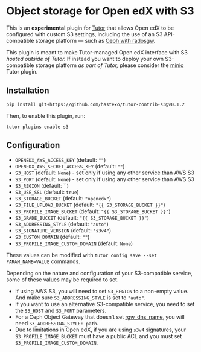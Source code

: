 Object storage for Open edX with S3
===================================

This is an **experimental** plugin for
[Tutor](https://docs.tutor.overhang.io) that allows Open edX to be
configured with custom S3 settings, including the use of an S3
API-compatible storage platform — such as [Ceph with
radosgw](https://docs.ceph.com/en/latest/radosgw/index.html).

This plugin is meant to make Tutor-managed Open edX interface with S3
*hosted outside of Tutor.* If instead you want to deploy your own
S3-compatible storage platform *as part of Tutor,* please consider the
[minio](https://github.com/overhangio/tutor-minio) Tutor plugin.

Installation
------------

    pip install git+https://github.com/hastexo/tutor-contrib-s3@v0.1.2

Then, to enable this plugin, run:

    tutor plugins enable s3

Configuration
-------------

* `OPENEDX_AWS_ACCESS_KEY` (default: `""`)
* `OPENEDX_AWS_SECRET_ACCESS_KEY` (default: `""`)
* `S3_HOST` (default: `None`) - set only if using any other service than AWS S3
* `S3_PORT` (default: `None`) - set only if using any other service than AWS S3
* `S3_REGION` (default: ``)
* `S3_USE_SSL` (default: `true`)
* `S3_STORAGE_BUCKET` (default: `"openedx"`)
* `S3_FILE_UPLOAD_BUCKET` (default: `"{{ S3_STORAGE_BUCKET }}"`)
* `S3_PROFILE_IMAGE_BUCKET` (default: `"{{ S3_STORAGE_BUCKET }}"`)
* `S3_GRADE_BUCKET` (default: `"{{ S3_STORAGE_BUCKET }}"`)
* `S3_ADDRESSING_STYLE` (default: `"auto"`)
* `S3_SIGNATURE_VERSION` (default: `"s3v4"`)
* `S3_CUSTOM_DOMAIN` (default: `""`)
* `S3_PROFILE_IMAGE_CUSTOM_DOMAIN` (default: `None`)

These values can be modified with `tutor config save --set
PARAM_NAME=VALUE` commands.

Depending on the nature and configuration of your S3-compatible
service, some of these values may be required to set.

* If using AWS S3, you will need to set `S3_REGION` to a non-empty value. 
  And make sure `S3_ADDRESSING_STYLE` is set to `"auto"`.
* If you want to use an alternative S3-compatible service, you need to set the 
  `S3_HOST` and `S3_PORT` parameters.
* For a Ceph Object Gateway that doesn’t set
  [rgw_dns_name](https://docs.ceph.com/en/latest/radosgw/config-ref/#confval-rgw_dns_name),
  you will need `S3_ADDRESSING_STYLE: path`.
* Due to limitations in Open edX, if you are using `s3v4` signatures, your 
  `S3_PROFILE_IMAGE_BUCKET` must have a public ACL and you must set 
  `S3_PROFILE_IMAGE_CUSTOM_DOMAIN`.
